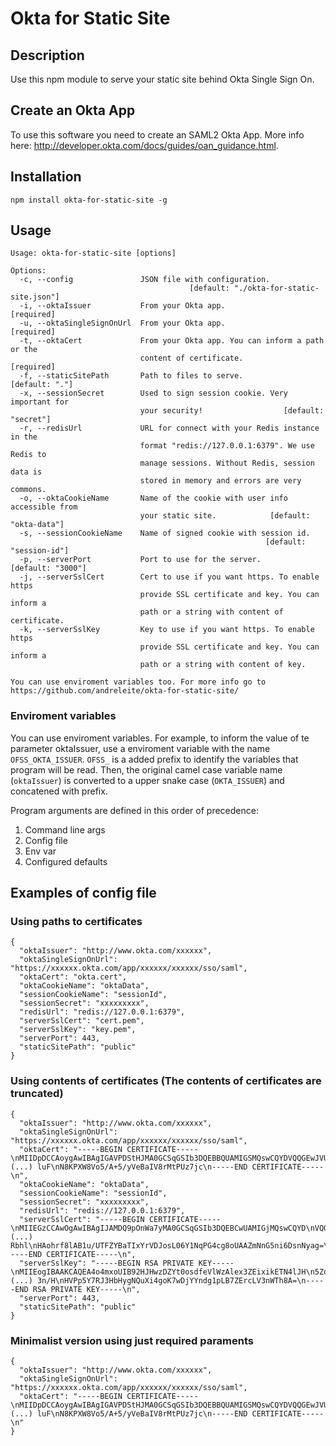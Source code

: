 # Okta for Static Site

## Description

Use this npm module to serve your static site behind Okta Single Sign On.

## Create an Okta App

To use this software you need to create an SAML2 Okta App. More info here: http://developer.okta.com/docs/guides/oan_guidance.html.

## Installation

```
npm install okta-for-static-site -g
```

## Usage

```
Usage: okta-for-static-site [options]

Options:
  -c, --config               JSON file with configuration.
                                        [default: "./okta-for-static-site.json"]
  -i, --oktaIssuer           From your Okta app.                      [required]
  -u, --oktaSingleSignOnUrl  From your Okta app.                      [required]
  -t, --oktaCert             From your Okta app. You can inform a path or the
                             content of certificate.                  [required]
  -f, --staticSitePath       Path to files to serve.              [default: "."]
  -x, --sessionSecret        Used to sign session cookie. Very important for
                             your security!                  [default: "secret"]
  -r, --redisUrl             URL for connect with your Redis instance in the
                             format "redis://127.0.0.1:6379". We use Redis to
                             manage sessions. Without Redis, session data is
                             stored in memory and errors are very commons.
  -o, --oktaCookieName       Name of the cookie with user info accessible from
                             your static site.            [default: "okta-data"]
  -s, --sessionCookieName    Name of signed cookie with session id.
                                                         [default: "session-id"]
  -p, --serverPort           Port to use for the server.       [default: "3000"]
  -j, --serverSslCert        Cert to use if you want https. To enable https
                             provide SSL certificate and key. You can inform a
                             path or a string with content of certificate.
  -k, --serverSslKey         Key to use if you want https. To enable https
                             provide SSL certificate and key. You can inform a
                             path or a string with content of key.

You can use enviroment variables too. For more info go to
https://github.com/andreleite/okta-for-static-site/
```

### Enviroment variables

You can use enviroment variables. For example, to inform the value of te parameter oktaIssuer, use a enviroment variable with the name `OFSS_OKTA_ISSUER`. `OFSS_` is a added prefix to identify the variables that program will be read. Then, the original camel case variable name (`oktaIssuer`) is converted to a upper snake case (`OKTA_ISSUER`) and concatened with prefix.

Program arguments are defined in this order of precedence:

1. Command line args
2. Config file
3. Env var
4. Configured defaults

## Examples of config file

### Using paths to certificates

```
{
  "oktaIssuer": "http://www.okta.com/xxxxxx",
  "oktaSingleSignOnUrl": "https://xxxxxx.okta.com/app/xxxxxx/xxxxxx/sso/saml",
  "oktaCert": "okta.cert",
  "oktaCookieName": "oktaData",
  "sessionCookieName": "sessionId",
  "sessionSecret": "xxxxxxxxx",
  "redisUrl": "redis://127.0.0.1:6379",
  "serverSslCert": "cert.pem",
  "serverSslKey": "key.pem",
  "serverPort": 443,
  "staticSitePath": "public"
}
```

### Using contents of certificates (The contents of certificates are truncated)

```
{
  "oktaIssuer": "http://www.okta.com/xxxxxx",
  "oktaSingleSignOnUrl": "https://xxxxxx.okta.com/app/xxxxxx/xxxxxx/sso/saml",
  "oktaCert": "-----BEGIN CERTIFICATE-----\nMIIDpDCCAoygAwIBAgIGAVPDStHJMA0GCSqGSIb3DQEBBQUAMIGSMQswCQYDVQQGEwJVUzETMBEG\nA1U (...) luF\nN8KPXW8Vo5/A+5/yVeBaIV8rMtPUz7jc\n-----END CERTIFICATE-----\n",
  "oktaCookieName": "oktaData",
  "sessionCookieName": "sessionId",
  "sessionSecret": "xxxxxxxxx",
  "redisUrl": "redis://127.0.0.1:6379",
  "serverSslCert": "-----BEGIN CERTIFICATE-----\nMIIEGzCCAwOgAwIBAgIJAMDQ9pOnWa7yMA0GCSqGSIb3DQEBCwUAMIGjMQswCQYD\nVQQ (...) Rbhl\nHAohrf8lAB1u/UTFZYBaTIxYrVDJosL06Y1NqPG4cg8oUAAZmNnG5ni6DsnNyag=\n-----END CERTIFICATE-----\n",
  "serverSslKey": "-----BEGIN RSA PRIVATE KEY-----\nMIIEogIBAAKCAQEA4o4mxoUIB92HJHwzDZYt0osdfeVlWzAlex3ZEixikETN4lJH\n5Zq (...) 3n/H\nHVPp5Y7RJ3HbHygNQuXi4goK7wDjYYndg1pLB7ZErcLV3nWTh8A=\n-----END RSA PRIVATE KEY-----\n",
  "serverPort": 443,
  "staticSitePath": "public"
}
```

### Minimalist version using just required paraments

```
{
  "oktaIssuer": "http://www.okta.com/xxxxxx",
  "oktaSingleSignOnUrl": "https://xxxxxx.okta.com/app/xxxxxx/xxxxxx/sso/saml",
  "oktaCert": "-----BEGIN CERTIFICATE-----\nMIIDpDCCAoygAwIBAgIGAVPDStHJMA0GCSqGSIb3DQEBBQUAMIGSMQswCQYDVQQGEwJVUzETMBEG\nA1U (...) luF\nN8KPXW8Vo5/A+5/yVeBaIV8rMtPUz7jc\n-----END CERTIFICATE-----\n"
}
```
